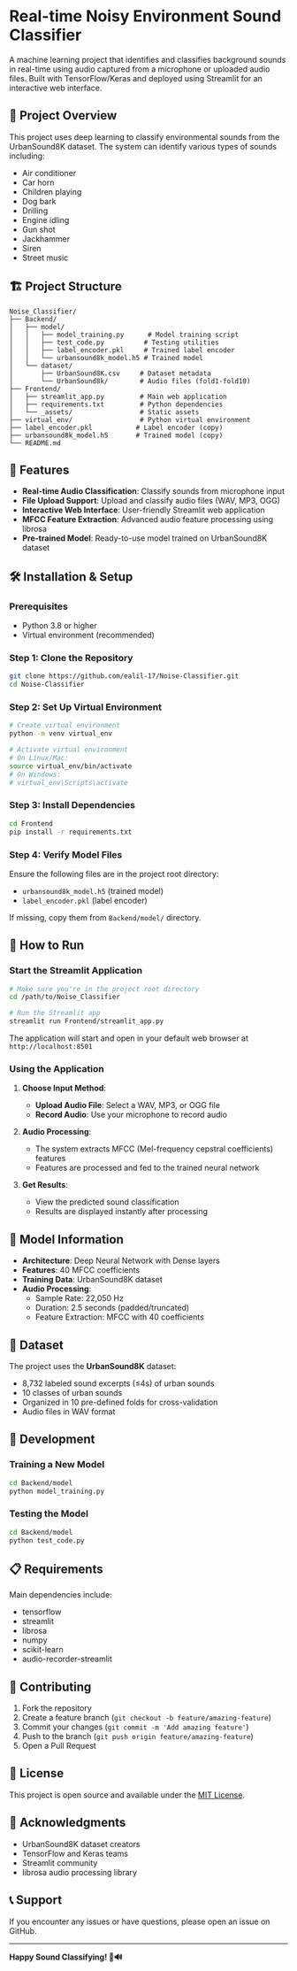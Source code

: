 # Real-time Noisy Environment Sound Classifier

A machine learning project that identifies and classifies background sounds in real-time using audio captured from a microphone or uploaded audio files. Built with TensorFlow/Keras and deployed using Streamlit for an interactive web interface.

## 🎯 Project Overview

This project uses deep learning to classify environmental sounds from the UrbanSound8K dataset. The system can identify various types of sounds including:
- Air conditioner
- Car horn
- Children playing
- Dog bark
- Drilling
- Engine idling
- Gun shot
- Jackhammer
- Siren
- Street music

## 🏗️ Project Structure

```
Noise_Classifier/
├── Backend/
│   ├── model/
│   │   ├── model_training.py      # Model training script
│   │   ├── test_code.py          # Testing utilities
│   │   ├── label_encoder.pkl     # Trained label encoder
│   │   └── urbansound8k_model.h5 # Trained model
│   └── dataset/
│       ├── UrbanSound8K.csv     # Dataset metadata
│       └── UrbanSound8k/        # Audio files (fold1-fold10)
├── Frontend/
│   ├── streamlit_app.py         # Main web application
│   ├── requirements.txt         # Python dependencies
│   └── _assets/                 # Static assets
├── virtual_env/                 # Python virtual environment
├── label_encoder.pkl           # Label encoder (copy)
├── urbansound8k_model.h5       # Trained model (copy)
└── README.md
```

## 🚀 Features

- **Real-time Audio Classification**: Classify sounds from microphone input
- **File Upload Support**: Upload and classify audio files (WAV, MP3, OGG)
- **Interactive Web Interface**: User-friendly Streamlit web application
- **MFCC Feature Extraction**: Advanced audio feature processing using librosa
- **Pre-trained Model**: Ready-to-use model trained on UrbanSound8K dataset

## 🛠️ Installation & Setup

### Prerequisites
- Python 3.8 or higher
- Virtual environment (recommended)

### Step 1: Clone the Repository
```bash
git clone https://github.com/ealil-17/Noise-Classifier.git
cd Noise-Classifier
```

### Step 2: Set Up Virtual Environment
```bash
# Create virtual environment
python -m venv virtual_env

# Activate virtual environment
# On Linux/Mac:
source virtual_env/bin/activate
# On Windows:
# virtual_env\Scripts\activate
```

### Step 3: Install Dependencies
```bash
cd Frontend
pip install -r requirements.txt
```

### Step 4: Verify Model Files
Ensure the following files are in the project root directory:
- `urbansound8k_model.h5` (trained model)
- `label_encoder.pkl` (label encoder)

If missing, copy them from `Backend/model/` directory.

## 🎵 How to Run

### Start the Streamlit Application
```bash
# Make sure you're in the project root directory
cd /path/to/Noise_Classifier

# Run the Streamlit app
streamlit run Frontend/streamlit_app.py
```

The application will start and open in your default web browser at `http://localhost:8501`

### Using the Application

1. **Choose Input Method**:
   - **Upload Audio File**: Select a WAV, MP3, or OGG file
   - **Record Audio**: Use your microphone to record audio

2. **Audio Processing**:
   - The system extracts MFCC (Mel-frequency cepstral coefficients) features
   - Features are processed and fed to the trained neural network

3. **Get Results**:
   - View the predicted sound classification
   - Results are displayed instantly after processing

## 🧠 Model Information

- **Architecture**: Deep Neural Network with Dense layers
- **Features**: 40 MFCC coefficients
- **Training Data**: UrbanSound8K dataset
- **Audio Processing**:
  - Sample Rate: 22,050 Hz
  - Duration: 2.5 seconds (padded/truncated)
  - Feature Extraction: MFCC with 40 coefficients

## 📁 Dataset

The project uses the **UrbanSound8K** dataset:
- 8,732 labeled sound excerpts (≤4s) of urban sounds
- 10 classes of urban sounds
- Organized in 10 pre-defined folds for cross-validation
- Audio files in WAV format

## 🔧 Development

### Training a New Model
```bash
cd Backend/model
python model_training.py
```

### Testing the Model
```bash
cd Backend/model
python test_code.py
```

## 📋 Requirements

Main dependencies include:
- tensorflow
- streamlit
- librosa
- numpy
- scikit-learn
- audio-recorder-streamlit


## 🤝 Contributing

1. Fork the repository
2. Create a feature branch (`git checkout -b feature/amazing-feature`)
3. Commit your changes (`git commit -m 'Add amazing feature'`)
4. Push to the branch (`git push origin feature/amazing-feature`)
5. Open a Pull Request

## 📄 License

This project is open source and available under the [MIT License](LICENSE).

## 🙏 Acknowledgments

- UrbanSound8K dataset creators
- TensorFlow and Keras teams
- Streamlit community
- librosa audio processing library

## 📞 Support

If you encounter any issues or have questions, please open an issue on GitHub.

---

**Happy Sound Classifying! 🎵🔊**
